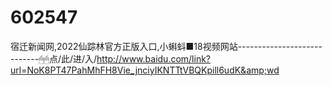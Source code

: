 # 602547
宿迁新闻网,2022仙踪林官方正版入口,小蝌蚪■18视频网站----------------------------🖱🖱点/此/进/入/http://www.baidu.com/link?url=NoK8PT47PahMhFH8Vie_jnciyIKNTTtVBQKpill6udK&amp;wd
